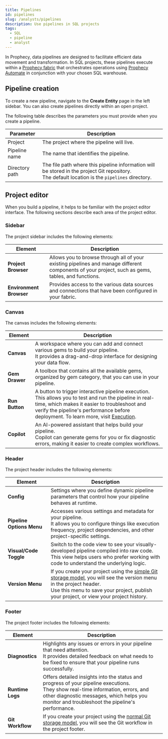 ```yaml
---
title: Pipelines
id: pipelines
slug: /analysts/pipelines
description: Use pipelines in SQL projects
tags:
  - SQL
  - pipeline
  - analyst
---
```


In Prophecy, data pipelines are designed to facilitate efficient data movement and transformation. In SQL projects, these pipelines execute within a [Prophecy fabric](docs/administration/fabrics/prophecy-fabrics/prophecy-fabrics.md) that orchestrates operations using [Prophecy Automate](/analysts/pipeline-execution) in conjunction with your chosen SQL warehouse.

## Pipeline creation

To create a new pipeline, navigate to the **Create Entity** page in the left sidebar. You can also create pipelines directly within an open project.

The following table describes the parameters you must provide when you create a pipeline.

| Parameter      | Description                                                                                                                                        |
| -------------- | -------------------------------------------------------------------------------------------------------------------------------------------------- |
| Project        | The project where the pipeline will live.                                                                                                          |
| Pipeline name  | The name that identifies the pipeline.                                                                                                             |
| Directory path | The file path where this pipeline information will be stored in the project Git repository.<br/>The default location is the `pipelines` directory. |

## Project editor

When you build a pipeline, it helps to be familiar with the project editor interface. The following sections describe each area of the project editor.

### Sidebar

The project sidebar includes the following elements:

| Element                 | Description                                                                                                                                       |
| ----------------------- | ------------------------------------------------------------------------------------------------------------------------------------------------- |
| **Project Browser**     | Allows you to browse through all of your existing pipelines and manage different components of your project, such as gems, tables, and functions. |
| **Environment Browser** | Provides access to the various data sources and connections that have been configured in your fabric.                                             |

### Canvas

The canvas includes the following elements:

| Element        | Description                                                                                                                                                                                                                                                                       |
| -------------- | --------------------------------------------------------------------------------------------------------------------------------------------------------------------------------------------------------------------------------------------------------------------------------- |
| **Canvas**     | A workspace where you can add and connect various gems to build your pipeline.<br/>It provides a drag-and-drop interface for designing your data flow.                                                                                                                            |
| **Gem Drawer** | A toolbox that contains all the available gems, organized by gem category, that you can use in your pipeline.                                                                                                                                                                     |
| **Run Button** | A button to trigger interactive pipeline execution.<br/>This allows you to test and run the pipeline in real-time, which makes it easier to troubleshoot and verify the pipeline's performance before deployment. To learn more, visit [Execution](/analysts/pipeline-execution). |
| **Copilot**    | An AI-powered assistant that helps build your pipeline.<br/>Copilot can generate gems for you or fix diagnostic errors, making it easier to create complex workflows.                                                                                                             |

### Header

The project header includes the following elements:

| Element                   | Description                                                                                                                                                                                                                                                         |
| ------------------------- | ------------------------------------------------------------------------------------------------------------------------------------------------------------------------------------------------------------------------------------------------------------------- |
| **Config**                | Settings where you define dynamic pipeline parameters that control how your pipeline behaves at runtime.                                                                                                                                                            |
| **Pipeline Options Menu** | Accesses various settings and metadata for your pipeline.<br/>It allows you to configure things like execution frequency, project dependencies, and other project-specific settings.                                                                                |
| **Visual/Code Toggle**    | Switch to the code view to see your visually-developed pipeline compiled into raw code.<br/>This view helps users who prefer working with code to understand the underlying logic.                                                                                  |
| **Version Menu**          | If you create your project using the [simple Git storage model](docs/analysts/version-control/version-control.md), you will see the version menu in the project header.<br/>Use this menu to save your project, publish your project, or view your project history. |

### Footer

The project footer includes the following elements:

| Element          | Description                                                                                                                                                                                                                         |
| ---------------- | ----------------------------------------------------------------------------------------------------------------------------------------------------------------------------------------------------------------------------------- |
| **Diagnostics**  | Highlights any issues or errors in your pipeline that need attention.<br/>It provides detailed feedback on what needs to be fixed to ensure that your pipeline runs successfully.                                                   |
| **Runtime Logs** | Offers detailed insights into the status and progress of your pipeline executions.<br/>They show real-time information, errors, and other diagnostic messages, which helps you monitor and troubleshoot the pipeline's performance. |
| **Git Workflow** | If you create your project using the [normal Git storage model](docs/analysts/version-control/version-control.md), you will see the Git workflow in the project footer.                                                             |
